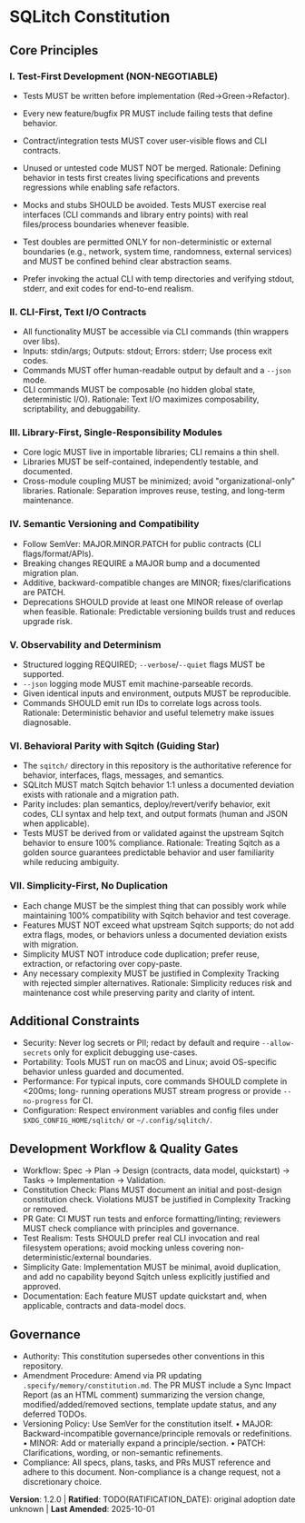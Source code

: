 # SQLitch Constitution

## Core Principles

### I. Test-First Development (NON-NEGOTIABLE)
- Tests MUST be written before implementation (Red→Green→Refactor).
- Every new feature/bugfix PR MUST include failing tests that define behavior.
- Contract/integration tests MUST cover user-visible flows and CLI contracts.
- Unused or untested code MUST NOT be merged.
	Rationale: Defining behavior in tests first creates living specifications and prevents regressions while enabling safe refactors.

- Mocks and stubs SHOULD be avoided. Tests MUST exercise real interfaces (CLI
	commands and library entry points) with real files/process boundaries whenever
	feasible.
- Test doubles are permitted ONLY for non-deterministic or external boundaries
	(e.g., network, system time, randomness, external services) and MUST be
	confined behind clear abstraction seams.
- Prefer invoking the actual CLI with temp directories and verifying stdout,
	stderr, and exit codes for end-to-end realism.

### II. CLI-First, Text I/O Contracts
- All functionality MUST be accessible via CLI commands (thin wrappers over libs).
- Inputs: stdin/args; Outputs: stdout; Errors: stderr; Use process exit codes.
- Commands MUST offer human-readable output by default and a `--json` mode.
- CLI commands MUST be composable (no hidden global state, deterministic I/O).
	Rationale: Text I/O maximizes composability, scriptability, and debuggability.

### III. Library-First, Single-Responsibility Modules
- Core logic MUST live in importable libraries; CLI remains a thin shell.
- Libraries MUST be self-contained, independently testable, and documented.
- Cross-module coupling MUST be minimized; avoid "organizational-only" libraries.
	Rationale: Separation improves reuse, testing, and long-term maintenance.

### IV. Semantic Versioning and Compatibility
- Follow SemVer: MAJOR.MINOR.PATCH for public contracts (CLI flags/format/APIs).
- Breaking changes REQUIRE a MAJOR bump and a documented migration plan.
- Additive, backward-compatible changes are MINOR; fixes/clarifications are PATCH.
- Deprecations SHOULD provide at least one MINOR release of overlap when feasible.
	Rationale: Predictable versioning builds trust and reduces upgrade risk.

### V. Observability and Determinism
- Structured logging REQUIRED; `--verbose`/`--quiet` flags MUST be supported.
- `--json` logging mode MUST emit machine-parseable records.
- Given identical inputs and environment, outputs MUST be reproducible.
- Commands SHOULD emit run IDs to correlate logs across tools.
	Rationale: Deterministic behavior and useful telemetry make issues diagnosable.

### VI. Behavioral Parity with Sqitch (Guiding Star)
- The `sqitch/` directory in this repository is the authoritative reference for
	behavior, interfaces, flags, messages, and semantics.
- SQLitch MUST match Sqitch behavior 1:1 unless a documented deviation exists
	with rationale and a migration path.
- Parity includes: plan semantics, deploy/revert/verify behavior, exit codes,
	CLI syntax and help text, and output formats (human and JSON when applicable).
- Tests MUST be derived from or validated against the upstream Sqitch behavior
	to ensure 100% compliance.
	Rationale: Treating Sqitch as a golden source guarantees predictable behavior and
	user familiarity while reducing ambiguity.

### VII. Simplicity-First, No Duplication
- Each change MUST be the simplest thing that can possibly work while maintaining
	100% compatibility with Sqitch behavior and test coverage.
- Features MUST NOT exceed what upstream Sqitch supports; do not add extra flags,
	modes, or behaviors unless a documented deviation exists with migration.
- Simplicity MUST NOT introduce code duplication; prefer reuse, extraction, or
	refactoring over copy-paste.
- Any necessary complexity MUST be justified in Complexity Tracking with rejected
	simpler alternatives.
	Rationale: Simplicity reduces risk and maintenance cost while preserving parity
	and clarity of intent.

## Additional Constraints

- Security: Never log secrets or PII; redact by default and require `--allow-secrets`
	only for explicit debugging use-cases.
- Portability: Tools MUST run on macOS and Linux; avoid OS-specific behavior unless
	guarded and documented.
- Performance: For typical inputs, core commands SHOULD complete in <200ms; long-
	running operations MUST stream progress or provide `--no-progress` for CI.
- Configuration: Respect environment variables and config files under
	`$XDG_CONFIG_HOME/sqlitch/` or `~/.config/sqlitch/`.

## Development Workflow & Quality Gates

- Workflow: Spec → Plan → Design (contracts, data model, quickstart) → Tasks →
	Implementation → Validation.
- Constitution Check: Plans MUST document an initial and post-design constitution
	check. Violations MUST be justified in Complexity Tracking or removed.
- PR Gate: CI MUST run tests and enforce formatting/linting; reviewers MUST check
	compliance with principles and governance.
- Test Realism: Tests SHOULD prefer real CLI invocation and real filesystem
	operations; avoid mocking unless covering non-deterministic/external boundaries.
- Simplicity Gate: Implementation MUST be minimal, avoid duplication, and add no
	capability beyond Sqitch unless explicitly justified and approved.
- Documentation: Each feature MUST update quickstart and, when applicable,
	contracts and data-model docs.

## Governance

- Authority: This constitution supersedes other conventions in this repository.
- Amendment Procedure: Amend via PR updating `.specify/memory/constitution.md`.
	The PR MUST include a Sync Impact Report (as an HTML comment) summarizing the
	version change, modified/added/removed sections, template update status, and
	any deferred TODOs.
- Versioning Policy: Use SemVer for the constitution itself.
	• MAJOR: Backward-incompatible governance/principle removals or redefinitions.
	• MINOR: Add or materially expand a principle/section.
	• PATCH: Clarifications, wording, or non-semantic refinements.
- Compliance: All specs, plans, tasks, and PRs MUST reference and adhere to this
	document. Non-compliance is a change request, not a discretionary choice.

**Version**: 1.2.0 | **Ratified**: TODO(RATIFICATION_DATE): original adoption date unknown | **Last Amended**: 2025-10-01